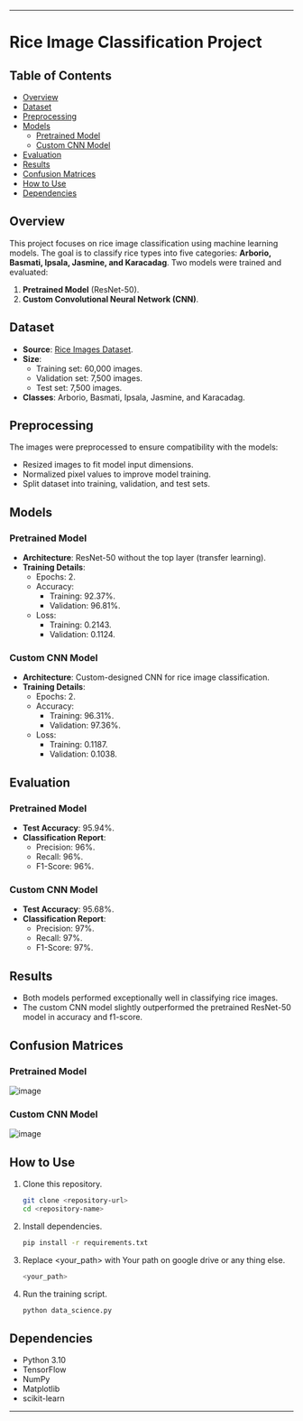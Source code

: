 

---

# Rice Image Classification Project

## Table of Contents
- [Overview](#overview)
- [Dataset](#dataset)
- [Preprocessing](#preprocessing)
- [Models](#models)
  - [Pretrained Model](#pretrained-model)
  - [Custom CNN Model](#custom-cnn-model)
- [Evaluation](#evaluation)
- [Results](#results)
- [Confusion Matrices](#confusion-matrices)
- [How to Use](#how-to-use)
- [Dependencies](#dependencies)

## Overview
This project focuses on rice image classification using machine learning models. The goal is to classify rice types into five categories: **Arborio, Basmati, Ipsala, Jasmine, and Karacadag**. Two models were trained and evaluated:
1. **Pretrained Model** (ResNet-50).
2. **Custom Convolutional Neural Network (CNN)**.

## Dataset
- **Source**: [Rice Images Dataset](https://www.kaggle.com/datasets/mbsoroush/rice-images-dataset).
- **Size**: 
  - Training set: 60,000 images.
  - Validation set: 7,500 images.
  - Test set: 7,500 images.
- **Classes**: Arborio, Basmati, Ipsala, Jasmine, and Karacadag.

## Preprocessing
The images were preprocessed to ensure compatibility with the models:
- Resized images to fit model input dimensions.
- Normalized pixel values to improve model training.
- Split dataset into training, validation, and test sets.

## Models

### Pretrained Model
- **Architecture**: ResNet-50 without the top layer (transfer learning).
- **Training Details**:
  - Epochs: 2.
  - Accuracy: 
    - Training: 92.37%.
    - Validation: 96.81%.
  - Loss: 
    - Training: 0.2143.
    - Validation: 0.1124.

### Custom CNN Model
- **Architecture**: Custom-designed CNN for rice image classification.
- **Training Details**:
  - Epochs: 2.
  - Accuracy: 
    - Training: 96.31%.
    - Validation: 97.36%.
  - Loss: 
    - Training: 0.1187.
    - Validation: 0.1038.

## Evaluation
### Pretrained Model
- **Test Accuracy**: 95.94%.
- **Classification Report**:
  - Precision: 96%.
  - Recall: 96%.
  - F1-Score: 96%.

### Custom CNN Model
- **Test Accuracy**: 95.68%.
- **Classification Report**:
  - Precision: 97%.
  - Recall: 97%.
  - F1-Score: 97%.

## Results
- Both models performed exceptionally well in classifying rice images.
- The custom CNN model slightly outperformed the pretrained ResNet-50 model in accuracy and f1-score.

## Confusion Matrices

### Pretrained Model
![image](https://github.com/user-attachments/assets/9c99739d-d701-4b09-b1f4-d25272172a00)


### Custom CNN Model
![image](https://github.com/user-attachments/assets/26cf189f-3456-4c3a-aef0-f31bce6db71d)


## How to Use
1. Clone this repository.
   ```bash
   git clone <repository-url>
   cd <repository-name>
   ```
2. Install dependencies.
   ```bash
   pip install -r requirements.txt
   ```
3. Replace <your_path> with Your path on google drive or any thing else.
   ```bash
   <your_path>
   ```
4. Run the training script.
   ```bash
   python data_science.py
   ```

## Dependencies
- Python 3.10
- TensorFlow
- NumPy
- Matplotlib
- scikit-learn

---


